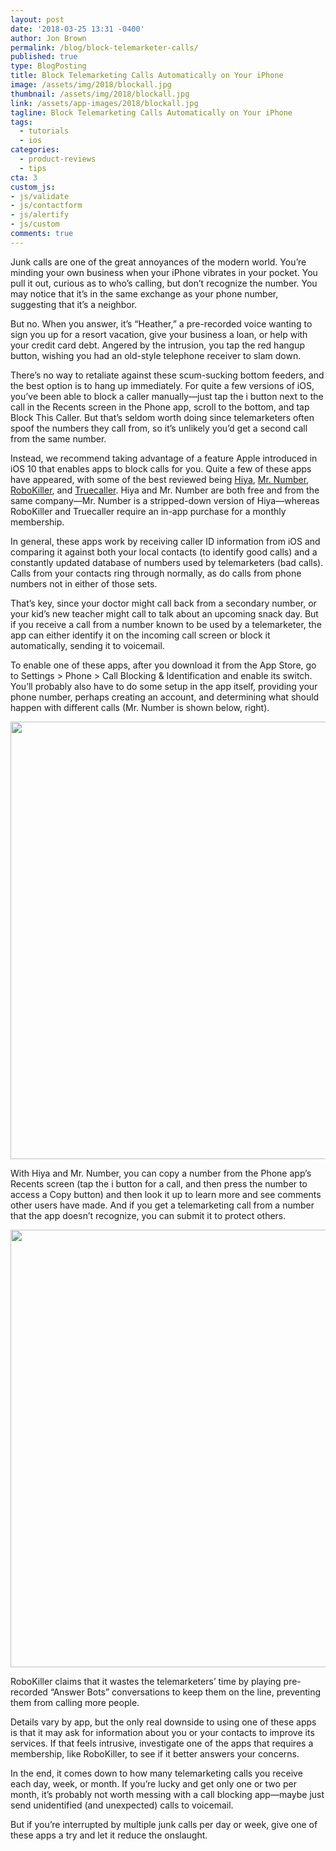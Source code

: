 ```yaml
---
layout: post
date: '2018-03-25 13:31 -0400'
author: Jon Brown
permalink: /blog/block-telemarketer-calls/
published: true
type: BlogPosting
title: Block Telemarketing Calls Automatically on Your iPhone
image: /assets/img/2018/blockall.jpg
thumbnail: /assets/img/2018/blockall.jpg
link: /assets/app-images/2018/blockall.jpg
tagline: Block Telemarketing Calls Automatically on Your iPhone
tags:
  - tutorials
  - ios
categories:
  - product-reviews
  - tips
cta: 3
custom_js:
- js/validate
- js/contactform
- js/alertify
- js/custom
comments: true
---
```

Junk calls are one of the great annoyances of the modern world. You’re minding your own business when your iPhone vibrates in your pocket. You pull it out, curious as to who’s calling, but don’t recognize the number. You may notice that it’s in the same exchange as your phone number, suggesting that it’s a neighbor. 

But no. When you answer, it’s “Heather,” a pre-recorded voice wanting to sign you up for a resort vacation, give your business a loan, or help with your credit card debt. Angered by the intrusion, you tap the red hangup button, wishing you had an old-style telephone receiver to slam down.

There’s no way to retaliate against these scum-sucking bottom feeders, and the best option is to hang up immediately. For quite a few versions of iOS, you’ve been able to block a caller manually—just tap the i button next to the call in the Recents screen in the Phone app, scroll to the bottom, and tap Block This Caller. But that’s seldom worth doing since telemarketers often spoof the numbers they call from, so it’s unlikely you’d get a second call from the same number.

Instead, we recommend taking advantage of a feature Apple introduced in iOS 10 that enables apps to block calls for you. Quite a few of these apps have appeared, with some of the best reviewed being [Hiya](https://itunes.apple.com/us/app/hiya-caller-id-and-block/id986999874?mt=8), [Mr. Number](https://itunes.apple.com/us/app/mr.-number-call-block-reverse/id1047334922?mt=8), [RoboKiller](https://itunes.apple.com/us/app/robokiller-stop-spam-calls/id1022831885?mt=8), and [Truecaller](https://itunes.apple.com/us/app/truecaller/id448142450?mt=8). Hiya and Mr. Number are both free and from the same company—Mr. Number is a stripped-down version of Hiya—whereas RoboKiller and Truecaller require an in-app purchase for a monthly membership.

In general, these apps work by receiving caller ID information from iOS and comparing it against both your local contacts (to identify good calls) and a constantly updated database of numbers used by telemarketers (bad calls). Calls from your contacts ring through normally, as do calls from phone numbers not in either of those sets. 

That’s key, since your doctor might call back from a secondary number, or your kid’s new teacher might call to talk about an upcoming snack day. But if you receive a call from a number known to be used by a telemarketer, the app can either identify it on the incoming call screen or block it automatically, sending it to voicemail.

To enable one of these apps, after you download it from the App Store, go to Settings > Phone > Call Blocking & Identification and enable its switch. You’ll probably also have to do some setup in the app itself, providing your phone number, perhaps creating an account, and determining what should happen with different calls (Mr. Number is shown below, right).

<img src="{{ site.site_cdn }}/assets/img/blog/2018/telemarketer/Blocking-Call-Settings-Mr-Number-768x819.png" class="img-fluid rounded m-2" width="700" />

With Hiya and Mr. Number, you can copy a number from the Phone app’s Recents screen (tap the i button for a call, and then press the number to access a Copy button) and then look it up to learn more and see comments other users have made. And if you get a telemarketing call from a number that the app doesn’t recognize, you can submit it to protect others.

<img src="{{ site.site_cdn }}/assets/img/blog/2018/telemarketer/Blocking-Recent-Calls-Telemarketer-768x819.png" class="img-fluid rounded m-2" width="700" />

RoboKiller claims that it wastes the telemarketers’ time by playing pre-recorded “Answer Bots” conversations to keep them on the line, preventing them from calling more people.

Details vary by app, but the only real downside to using one of these apps is that it may ask for information about you or your contacts to improve its services. If that feels intrusive, investigate one of the apps that requires a membership, like RoboKiller, to see if it better answers your concerns.

In the end, it comes down to how many telemarketing calls you receive each day, week, or month. If you’re lucky and get only one or two per month, it’s probably not worth messing with a call blocking app—maybe just send unidentified (and unexpected) calls to voicemail. 

But if you’re interrupted by multiple junk calls per day or week, give one of these apps a try and let it reduce the onslaught.
